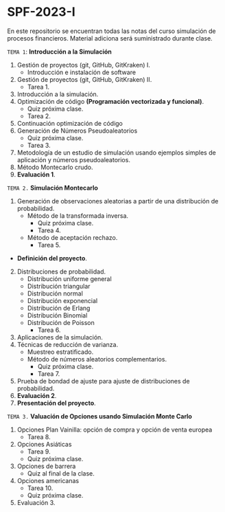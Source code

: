 # SPF-2023-I
En este repositorio se encuentran todas las notas del curso simulación de procesos financieros. Material adiciona será suministrado durante clase.

`TEMA 1`: **Introducción a la Simulación**  
 1. Gestión de proyectos (git, GitHub, GitKraken) I.
     - Introducción e instalación de software
 2. Gestión de proyectos (git, GitHub, GitKraken) II.
    - Tarea 1.
 3. Introducción a la simulación.
 4. Optimización de código **(Programación vectorizada y funcional)**.
    - Quiz próxima clase.
    - Tarea 2.
 5. Continuación optimización de código 
 6. Generación de Números Pseudoaleatorios
    - Quiz próxima clase.
    - Tarea 3.
 7. Metodología de un estudio de simulación usando ejemplos simples de aplicación y números pseudoaleatorios.
 8. Método Montecarlo crudo.
 9. **Evaluación 1**.

`TEMA 2.`  **Simulación Montecarlo**
 1. Generación de observaciones aleatorias a partir de una distribución de probabilidad.
    - Método de la transformada inversa.
        - Quiz próxima clase.
        - Tarea 4.
    - Método de aceptación rechazo.
        - Tarea 5.
   - **Definición del proyecto**.
 2. Distribuciones de  probabilidad.
    - Distribución uniforme general
    - Distribución triangular
    - Distribución normal
    - Distribución exponencial
    - Distribución de Erlang
    - Distribución Binomial
    - Distribución de Poisson
        - Tarea 6.
 3. Aplicaciones de la simulación.
 4. Técnicas de reducción de varianza.
    - Muestreo estratificado.
    - Método de números aleatorios complementarios.
        - Quiz próxima clase.
        - Tarea 7.
 5. Prueba de bondad de ajuste para ajuste de distribuciones de probabilidad.
 6. **Evaluación 2**.
 7. **Presentación del proyecto**.
 
`TEMA 3.` **Valuación de Opciones usando Simulación Monte Carlo**
1. Opciones Plan Vainilla: opción de compra y opción de venta europea
    - Tarea 8.
2. Opciones Asiáticas
    - Tarea 9.
    - Quiz próxima clase.
3. Opciones de barrera
    - Quiz al final de la clase.
4. Opciones americanas
    - Tarea 10.
    - Quiz próxima clase.
5. Evaluación 3.
